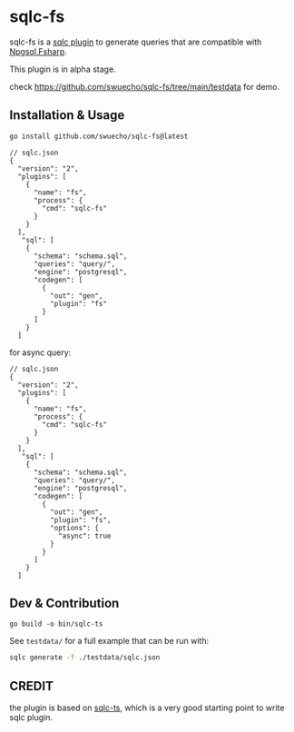 # sqlc-fs

sqlc-fs is a [sqlc plugin](https://docs.sqlc.dev/en/stable/guides/plugins.html) to generate queries that are compatible with [Npgsql.Fsharp](https://github.com/Zaid-Ajaj/Npgsql.FSharp).

This plugin is in alpha stage.

check https://github.com/swuecho/sqlc-fs/tree/main/testdata for demo.

## Installation & Usage

```bash
go install github.com/swuecho/sqlc-fs@latest
```

```json5
// sqlc.json
{
  "version": "2",
  "plugins": [
    {
      "name": "fs",
      "process": {
        "cmd": "sqlc-fs"
      }
    }
  ],
   "sql": [
    {
      "schema": "schema.sql",
      "queries": "query/",
      "engine": "postgresql",
      "codegen": [
        {
          "out": "gen",
          "plugin": "fs"
        }
      ]
    }
  ]
```

for async query:

```json5
// sqlc.json
{
  "version": "2",
  "plugins": [
    {
      "name": "fs",
      "process": {
        "cmd": "sqlc-fs"
      }
    }
  ],
   "sql": [
    {
      "schema": "schema.sql",
      "queries": "query/",
      "engine": "postgresql",
      "codegen": [
        {
          "out": "gen",
          "plugin": "fs",
          "options": {
            "async": true
          }
        }
      ]
    }
  ]
```

## Dev & Contribution

```build
go build -o bin/sqlc-ts 
```

See `testdata/` for a full example that can be run with:

```bash
sqlc generate -f ./testdata/sqlc.json
```

## CREDIT

the plugin is based on [sqlc-ts](https://github.com/stephen/sqlc-ts), which is a very good starting point to write sqlc plugin.
